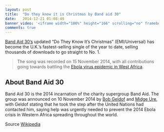 ```yaml
---
layout: post
title:  "Do they know it is Christmas by Band aid 30"
date:   2014-12-21 01:08:49
banner_video: '<iframe width="100%" height="166" scrolling="no" frameborder="no" src="https://w.soundcloud.com/player/?url=https%3A//api.soundcloud.com/tracks/177238675&amp;color=ff5500&amp;auto_play=false&amp;hide_related=false&amp;show_comments=true&amp;show_user=true&amp;show_reposts=false"></iframe>'
comments: true
---
```


[Band Aid 30’s][band-aid] updated “Do They Know It’s Christmas” (EMI/Universal) has become the U.K.’s fastest-selling single of the year to date, selling thousands of downloads to go straight to No. 1. 

> The song was recorded on 15 November 2014, with all contributions going towards battling the [Ebola virus epidemic in West Africa](http://en.wikipedia.org/wiki/Ebola_virus_epidemic_in_West_Africa). 

## About Band Aid 30

Band Aid 30 is the 2014 incarnation of the charity supergroup Band Aid. The group was announced on 10 November 2014 by [Bob Geldof](http://en.wikipedia.org/wiki/Bob_Geldof) and [Midge Ure](http://en.wikipedia.org/wiki/Midge_Ure), with Geldof stating that he took the step after the United Nations had contacted him, saying help was urgently needed to prevent the 2014 Ebola crisis in Western Africa spreading throughout the world.

Source [Wikipedia][band-aid]

[band-aid]: http://en.wikipedia.org/wiki/Band_Aid_30
